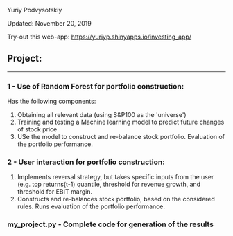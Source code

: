 Yuriy Podvysotskiy 

Updated: November 20, 2019

Try-out this web-app: https://yuriyp.shinyapps.io/investing_app/

## Project:
---------------------------------------------------

### 1 - Use of Random Forest for portfolio construction:
Has the following components:
1) Obtaining all relevant data (using S&P100 as the 'universe')
2) Training and testing a Machine learning model to predict future changes of stock price
3) USe the model to construct and re-balance stock portfolio. Evaluation of the portfolio performance.


### 2 - User interaction for portfolio construction:
1) Implements reversal strategy, but takes specific inputs from the user (e.g. top returns(t-1) quantile,
threshold for revenue growth, and threshold for EBIT margin. 
2) Constructs and re-balances stock portfolio, based on the considered rules. Runs evaluation of the portfolio performance.

### my_project.py - Complete code for generation of the results
